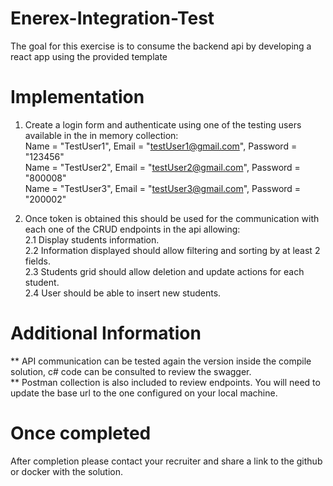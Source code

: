 # Enerex-Integration-Test

The goal for this exercise is to consume the backend api by developing a react app using the provided template

# Implementation

1. Create a login form and authenticate using one of the testing users available in the in memory collection: <br>
   Name = "TestUser1", Email = "testUser1@gmail.com", Password = "123456" <br>
   Name = "TestUser2", Email = "testUser2@gmail.com", Password = "800008" <br>
   Name = "TestUser3", Email = "testUser3@gmail.com", Password = "200002" <br>

2. Once token is obtained this should be used for the communication with each one of the CRUD endpoints in the api allowing: <br>
   2.1 Display students information. <br>
   2.2 Information displayed should allow filtering and sorting by at least 2 fields. <br>
   2.3 Students grid should allow deletion and update actions for each student. <br>
   2.4 User should be able to insert new students. <br>

# Additional Information

** API communication can be tested again the version inside the compile solution, c# code can be consulted to review the swagger. <br>
** Postman collection is also included to review endpoints. You will need to update the base url to the one configured on your local machine. <br>

# Once completed

After completion please contact your recruiter and share a link to the github or docker with the solution.
